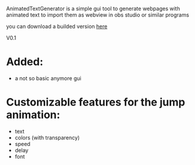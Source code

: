 AnimatedTextGenerator is a simple gui tool to generate webpages with animated text to import them as webview in obs studio or similar programs 

you can download a builded version [here](http://billyexe.wtf/AnimatedTextGenerator/AnimatedTextGenerator.exe)

V0.1
# Added:
* a not so basic anymore gui

# Customizable features for the jump animation:
* text
* colors (with transparency)
* speed
* delay
* font
